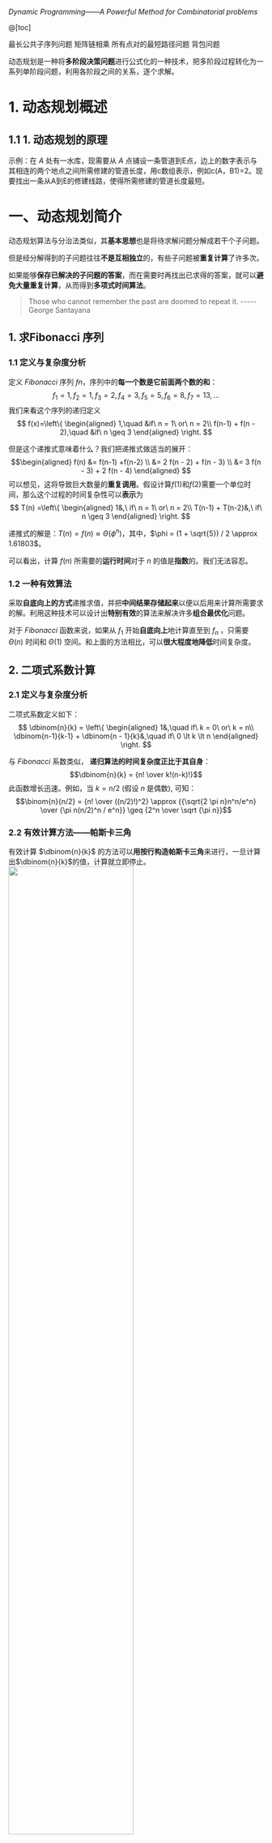 

$Dynamic\ Programming——A \ Powerful\ Method\ for\ Combinatorial\ problems$

@[toc]

 
最长公共子序列问题
矩阵链相乘
所有点对的最短路径问题
背包问题

动态规划是一种将**多阶段决策问题**进行公式化的一种技术，把多阶段过程转化为一系列单阶段问题，利用各阶段之间的关系，逐个求解。

# 1. 动态规划概述
## 1.1 1. 动态规划的原理
示例：在 $A$ 处有一水库，现需要从 $A$ 点铺设一条管道到E点，边上的数字表示与其相连的两个地点之间所需修建的管道长度，用c数组表示，例如c(A，B1)=2。现要找出一条从A到E的修建线路，使得所需修建的管道长度最短。


# 一、动态规划简介
动态规划算法与分治法类似，其**基本思想**也是将待求解问题分解成若干个子问题。

但是经分解得到的子问题往往**不是互相独立**的，有些子问题被**重复计算**了许多次。

如果能够**保存已解决的子问题的答案**，而在需要时再找出已求得的答案，就可以**避免大量重复计算**，从而得到**多项式时间算法**。

> Those who cannot remember the past are doomed to repeat it.             -----George Santayana

## 1. 求Fibonacci 序列
### 1.1 定义与复杂度分析
定义 $Fibonacci$ 序列 $fn$，序列中的**每一个数是它前面两个数的和**：
$$f_1 = 1, f_2 = 1, f_3 = 2, f_4 = 3, f_5 = 5, f_6 = 8, f_7 = 13, ...$$
我们来看这个序列的递归定义
$$
f(x)=\left\{
	\begin{aligned}
	1,\quad  &if\ n = 1\ or\ n = 2\\
	f(n-1) + f(n - 2),\quad &if\ n \geq 3
\end{aligned}
\right. 
$$ 

但是这个递推式意味着什么？我们把递推式做适当的展开：
$$\begin{aligned}
f(n) &= f(n-1) +f(n-2) \\
           &= 2 f(n - 2) + f(n - 3) \\
           &= 3 f(n - 3) + 2 f(n - 4)
 \end{aligned}
 $$
可以想见，这将导致巨大数量的**重复调用**。假设计算$f(1)$和$f(2)$需要一个单位时间，那么这个过程的时间复杂性可以**表示**为
$$
T(n) =\left\{
\begin{aligned}
1&,\ if\ n = 1\ or\ n = 2\\
T(n-1) + T(n-2)&,\ if\ n \geq 3 
\end{aligned}
\right.
$$

递推式的解是：$T(n) = f(n) \approx \Theta(\phi^n)$，其中，$\phi = (1 + \sqrt{5}) / 2 \approx 1.61803$。

可以看出，计算 $f(n)$ 所需要的**运行时间**对于 $n$ 的值是**指数**的。我们无法容忍。

### 1.2 一种有效算法
采取**自底向上的方式**递推求值，并把**中间结果存储起来**以便以后用来计算所需要求的解。利用这种技术可以设计出**特别有效**的算法来解决许多**组合最优化**问题。

对于 $Fibonacci$ 函数来说，如果从 $f_1$ 开始**自底向上**地计算直至到 $f_n$ ，只需要 $Θ(n)$ 时间和 $Θ(1)$ 空间。和上面的方法相比，可以**很大程度地降低**时间复杂度。

## 2. 二项式系数计算
### 2.1 定义与复杂度分析
二项式系数定义如下：
$$
\dbinom{n}{k} = \left\{
\begin{aligned}
1&,\quad if\ k = 0\ or\ k = n\\
\dbinom{n-1}{k-1} + \dbinom{n - 1}{k}&,\quad if\ 0 \lt k \lt n
\end{aligned}
\right.
$$

与 $Fibonacci$ 系数类似， **递归算法的时间复杂度正比于其自身**：
$$\dbinom{n}{k} = {n! \over k!(n-k)!}$$
此函数增长迅速。例如，当 $k=n/2$ (假设 $n$ 是偶数), 可知：
$$\binom{n}{n/2} = {n! \over ((n/2)!)^2} \approx {{\sqrt{2 \pi n}n^n/e^n} \over {\pi n(n/2)^n / e^n}} \geq {2^n  \over \sqrt {\pi n}}$$

### 2.2 有效计算方法——帕斯卡三角
有效计算 $\dbinom{n}{k}$ 的方法可以**用按行构造帕斯卡三角**来进行，一旦计算出$\dbinom{n}{k}$的值，计算就立即停止。 
<img src="https://img-blog.csdnimg.cn/20200317004207473.png?x-oss-process=image/watermark,type_ZmFuZ3poZW5naGVpdGk,shadow_10,text_aHR0cHM6Ly9ibG9nLmNzZG4ubmV0L215UmVhbGl6YXRpb24=,size_16,color_FFFFFF,t_70" width = "70%"></img>

## 3. 动态规划和分治的区别与联系
**共同：** 
- 动态规划与分治方法相似，通过合并多个子问题的解来解决整体问题。

**区别：** 
- 分治法是把大问题分解成一些**相互独立的子问题**，**递归的求解**这些子问题然后将他们**合并来得到整个问题的解**；

- 动态规划是通过组合子问题的解来解决整个大问题。**各个子问题不是独立的**，也就是各个子问题**包含公共子问题**。它可以**避免**遇到的子问题的**重复求解**。

## 4. 动态规划的应用——最优化问题

通常采用动态规划**对问题进行优化**。对于一个问题，可以有很多可能的解决方案。每个解决方案有一个值，我们希望找到一个最佳的（最小或最大）值对应的解决方案，我们称这样的解决办法为**最优的解决方案**。

## ★★★ 5. 动态规划基本步骤
- 找出**最优解的性质**，并刻划其结构特征；
- **递归地定义**最优值；
- 以**自底向上**的方式**计算**出最优值；
- 根据计算最优值时得到的信息，**构造最优解**。


---
# 二、最长公共子序列
- 子序列：若给定序列 $X=\{x_1,x_2,…,x_m\}$，则另一序列 $Z=\{z_1,z_2,…,z_k\}$ 是X的**子序列**，是指存在一个**严格递增下标序列** ${i_1,i_2,…,i_k}$ 使得对于所有 $j=1,2,…,k$ 有：$z_j=x_{i_j}$。
例如，序列 $Z=\{B,C,D,B\}$ 是序列 $X=\{A,B,C,B,D,A,B\}$ 的子序列，相应的**递增下标序列**为 $\{2,3,5,7\}$ 。

- 公共子序列：给定2个序列 $X$ 和 $Y$，当另一序列 $Z$ 既是 $X$ 的子序列又是 $Y$ 的子序列时，称 $Z$ 是序列 $X$ 和 $Y$ 的**公共子序列**。

- 最长公共子序列：给定2个序列 $X=\{x_1,x_2,…,x_m\}$和 $Y=\{y_1,y_2,…,y_n\}$，找出 $X$ 和 $Y$ 的最长公共子序列。 

在**字母表E**上，分别给出两个长度为 $n$ 和 $m$ 的字符串 $A$ 和 $B$，确定在 $A$ 和 $B$ 中**最长公共子序列的长度**。定义 $A= a_1,a_2, ..., a_n$ 的**子序列**是一个形式为 $a_{i_1},a_{i_2}, ..., a_{i_k}$ 的字符串，其中每个 $i_{j}$ 都在 $1$ 和 $n$ 之间，并且 $1 \leq i_1< i_2 <...< i_k \leq n$。

如果 $∑=\{x,y,z\}$，$A=zxyxyz$ 和 $B=xyyzx$，那么 $xyy$ 同时是 $A$ 和 $B$ 的长度为3的子序列。然而，它不是 $A$ 和 $B$ 最长的公共子序列，因为字符串 $xyyz$，也是 $A$ 和 $B$ 公共的子序列，由于这两个字符串**没有比4更长的公共子序列**，因此，$A$ 和 $B$ 的最长的公共子序列的长度是4。

## 1. LCS问题
**问题描述**

在最长公共子序列问题中（longest-common-subsequence  (LCS) problem）, 给定两个序列 $A = a_1, a_2, ...,a_m$ 和 $B = b_1, b_2, ..., b_n$，并希望找到 $A$ 和 $B$ 中的**最长公共子序列以及序列长度**。.

### 1.1 蛮力搜索算法
列举 $A$ 所有的 $2^n$ 个子序列，对于每一个子序列在  $\Theta(m)$时间内来确定它是否也是 $B$ 的子序列。很明显，此算法的时间复杂性是$\Theta(m2^n)$，是指数复杂性的。

### 2.2 动态规划技术
设序列 $A=\{a_1,a_2,…,a_n\}$ 和 $B=\{b_1,b_2,…,b_m\}$ 的最长公共子序列为 $C=\{c_1,c_2,…,c_k\}$，则

(1) 若 $a_n=b_m$，则 $c_k=a_n=b_m$，且 $C_{k-1}$ 是 $A_{n-1}$ 和 $B_{m-1}$ 的**最长公共子序列**。
(2) 若 $a_n \neq b_m$ 且 $c_k \neq a_n$，则 $C$ 是 $A_{n-1}$ 和 $B$ 的**最长公共子序列**。
(3) 若 $a_n \neq b_m$ 且 $c_k \neq b_m$，则 $C$ 是 $A$ 和 $B_{n-1}$ 的**最长公共子序列**。
（如果这么说有点难理解的话，可以画个二维表。）

由此可见，2个序列的最长公共子序列**包含了**这2个序列的**前缀**的最长公共子序列。因此，最长公共子序列问题具有**最优子结构**性质。 



设序列 $A=\{a_1,a_2,…,a_n\}$ 和 $B=\{b_1,b_2,…,b_m\}$，令 $L[i, j]$ 表示 $A$ 和 $B$ 的最长公共子序列的长度。 如果 $i$ 和 $j$ 都大于0，那么
- 若 $a_i = b_j$，$L[i,j] = L[i - 1, j - 1] + 1$；
- 若 $a_i \neq b_j$，$L[i, j] = max\{L[i, j - 1], L[i - 1, j]\}$。 

下面计算 $A$ 和 $B$ 的最长公共子序列长度的**递推式**。可以从上面的结论可以得出：
$$
dp[i][j] = \left\{
\begin{aligned}
0    &,\ if\ i = 0\ or\ j = 0,\\
dp[i - 1][j-1] + 1 &,\ if\ i,j \gt 0\ and\ x_i = y_j,\\
max(dp[i][j - 1], dp[i - 1][j]) &,\ if\ i,j \gt 0\ and\ x_i \neq y_j.
\end{aligned}
\right.
$$
代码就不列了。

$e.g.$ $X = \{A, B, C, B,D, A, B\}$ 和 $Y = \{B, D, C, A, B, A\}$.
<img src="https://img-blog.csdnimg.cn/20200317014717372.png?x-oss-process=image/watermark,type_ZmFuZ3poZW5naGVpdGk,shadow_10,text_aHR0cHM6Ly9ibG9nLmNzZG4ubmV0L215UmVhbGl6YXRpb24=,size_16,color_FFFFFF,t_70" width = "60%"></img>


求**最长公共子序列的长度**的伪代码：
<img src="https://img-blog.csdnimg.cn/20200320131124785.png?x-oss-process=image/watermark,type_ZmFuZ3poZW5naGVpdGk,shadow_10,text_aHR0cHM6Ly9ibG9nLmNzZG4ubmV0L215UmVhbGl6YXRpb24=,size_16,color_FFFFFF,t_70" width = "70%">

表示出 $dp$ 矩阵中**值的流向**的伪代码：
<img src="https://img-blog.csdnimg.cn/20200320131133278.png?x-oss-process=image/watermark,type_ZmFuZ3poZW5naGVpdGk,shadow_10,text_aHR0cHM6Ly9ibG9nLmNzZG4ubmV0L215UmVhbGl6YXRpb24=,size_16,color_FFFFFF,t_70" width = "65%">

<img src="https://img-blog.csdnimg.cn/20200320131147659.png?x-oss-process=image/watermark,type_ZmFuZ3poZW5naGVpdGk,shadow_10,text_aHR0cHM6Ly9ibG9nLmNzZG4ubmV0L215UmVhbGl6YXRpb24=,size_16,color_FFFFFF,t_70" width = "65%">
 
> 最长公共子序列问题的最优解能够在 $\Theta(nm)$ 时间和 $\Theta(min\{m,n\})$ 空间内得到。

在算法 `LCS-LENGTH` 和 `PRINT-LCS` 中，可进一步将数组 $b$ 省去。事实上，数组元素 $c[i][j]$ 的值仅由 $c[i-1][j-1]$，$c[i-1][j]$ 和 $c[i][j-1]$ 这 $3$ 个数组元素的值所确定。对于给定的数组元素 $c[i][j]$，可以不借助于数组 $b$ 而仅借助于 $c$ 本身在时间内确定 $c[i][j]$ 的值是由 $c[i-1][j-1]$，$c[i-1][j]$ 和 $c[i][j-1]$ 中哪一个值所确定的。

如果**只需要计算最长公共子序列的长度**，则算法的**空间需求可大大减少**。事实上，在计算 $c[i][j]$ 时，只用到数组 $c$ 的第 $i$ 行和第 $i-1$ 行。因此，用 $2$ 行的数组空间就**可以计算出最长公共子序列的长度**。**进一步的分析**还可**将空间需求减至 $O(min(m,n))$**。

---
# 三、矩阵链相乘
## 1. 问题描述: 
给定 $n$ 个矩阵 ${A1,A2,…,An}$，其中 $Ai$ 与 $Ai+1$ 是可乘的，$i=1,2,…,n-1$。要算出这 $n$个矩阵的连乘积 $A1A2…An$。

由于**矩阵乘法满足结合律**，故计算矩阵的连乘积**可以有许多不同的计算次序**。这种计算次序**可以用加括号的方式**来确定。

若一个矩阵连乘积的**计算次序完全确定**，也就是说**该连乘积已完全加括号**，则可以依此次序**反复调用2个矩阵相乘的标准算法**计算出矩阵连乘积。

例如，矩阵连乘积 $A1A2A3A4$ 有5种**不同的完全加括号**的方式
(A1 (A2 (A3 A4))) ,
(A1 ((A2 A3) A4)) ,
((A1 A2) (A3 A4)) ,
((A1 (A2 A3)) A4) ,
(((A1 A2) A3) A4).

==每一种完全加括号的方式对应于一个矩阵连乘积的计算次序，这决定着作乘积所需要的计算量。==

首先考虑两个矩阵相乘的成本。标准的算法由下面的伪代码给出:
相乘的两个矩阵必须是兼容的（compatible）:即A矩阵的列数必须等于B矩阵的行. 若A是一个p×q矩阵，B是一个q×r矩阵，则计算其乘积C=AB的标准算法中，需要进行pqr次数乘。 


![在这里插入图片描述](https://img-blog.csdnimg.cn/20200320131503646.png?x-oss-process=image/watermark,type_ZmFuZ3poZW5naGVpdGk,shadow_10,text_aHR0cHM6Ly9ibG9nLmNzZG4ubmV0L215UmVhbGl6YXRpb24=,size_16,color_FFFFFF,t_70)先考察3个矩阵{A1,A2,A3}连乘的情况。设这三个矩阵的维数分别为10 × 100, 100 × 5, and 5 × 50。
![在这里插入图片描述](https://img-blog.csdnimg.cn/20200320131531778.png?x-oss-process=image/watermark,type_ZmFuZ3poZW5naGVpdGk,shadow_10,text_aHR0cHM6Ly9ibG9nLmNzZG4ubmV0L215UmVhbGl6YXRpb24=,size_16,color_FFFFFF,t_70)问题
如何确定计算矩阵连乘积A1A2…An的计算次序（完全加括号方式），使得依此次序计算矩阵连乘积需要的数乘次数最少。

蛮力方法: 穷举所有的计算次序
基本思路
对于n个矩阵的连乘积，设其不同的计算次序为P(n)


当n = 1, 只有一个矩阵，因此P(n)=1

当n ≥ 2,对于前k个矩阵有P(k)种方法放置括号。对于P(k)中的每一种方法，可对余下的P( n-k)个矩阵放置括号，总共有P(k)P(n-k) 种方法。由于可以假设k是1到n-1中的任意值，对于n个矩阵放置括号的所有方法数由下面的和式给出:

$$
P(n) = \left \{
 \begin{aligned}
1 &,\ if\ n = 1. \\
\sum_{k=1}^{n-1} P(k)P(n-k) &,\ if\ n \geq 2.
\end{aligned}
\right.
$$

递推式的解   p133
$$
P(n) = {1 \over n } \dbinom{2n-2}{n-1} ={{(2n-2)!} \over {n((n-1)!)^2}} \approx {{4^n} \over {4 \sqrt \pi n^{1.5}}}
$$

由于对于每个括弧号表达式，找到数量乘法次数的时间耗费是$\Theta(n)$，这样用蛮力方法可以求得找到n个矩阵相乘的最优方法所需的运行时间是$Ω (4^n/n^{0.5})$,它甚至对于一个中等规模的n值也是不切实际的。


最优子结构
将这个计算次序在矩阵A(k)和A(k+1)之间将矩阵链断开，则生成两个矩阵链A1 .. Ak 和Ak+1 .. An 。计算A1 .. An的最优次序所包含的计算矩阵子链 A1 .. Ak和Ak+1 .. An的次序也是最优的。

矩阵子链的所耗费的计算量越低，则矩阵链A1 .. An所耗费的计算量越低

总共的计算量包括 cost( A1 .. Ak) + cost( Ak+1 .. An) + cost （两个矩阵子链的乘积生成的矩阵相乘）。而无论子问题的解决方案如何，最后一项的计算量不变。

动态规划方法
将矩阵连乘积A(i)A(i+1)…A(j)简记为A[i:j]，设计算A[i:j](1 <= i <= j <= n)所需要的最少数乘次数m[i,j]，则原问题的最优值为m[1,n]
当i = j时，A[i:j]=Ai，因此，m[i,i] = 0，i = 1,2,…,n
当i < j时，m[i,j] = m[i,k] + m[k+1,j] + p(i-1)p(k)p(j)
这里A(i)的维数为p(i-1)*p (i)(注：p(i-1)为矩阵A(i)的行数，p(i)为矩阵A[i]的列数)
可以递归地定义m[i,j]为：
$$ 
m[i,j] = \left \{
\begin{aligned}
0 &,\ if\ i = j \\
m[i,k] + m[k + 1, j] + p[i-1]p[k]p[j] &,\ if\ i \le j, i \leq k \le j
\end{aligned}
\right.
$$

算法
下面的伪代码假定矩阵Ai 尺寸p(i-1)×p(i) for i = 1, 2, ..., n. 

输入是p = p[0], p[1], ..., p[n], 其中length[p] = n + 1. 

该过程使用的辅助表m[1..n, 1..n]用于存储的最小m[i, j] 的计算耗费

辅助表s[1..n, 1..n]记录索引k达到最佳的成本计算时的m[i, j]，我们将使用表S构建一个最优方案。

![在这里插入图片描述](https://img-blog.csdnimg.cn/20200320132511293.png?x-oss-process=image/watermark,type_ZmFuZ3poZW5naGVpdGk,shadow_10,text_aHR0cHM6Ly9ibG9nLmNzZG4ubmV0L215UmVhbGl6YXRpb24=,size_16,color_FFFFFF,t_70)
例子

The length of chain is 5, and the dimmensions  is:
A1 5 × 10,   A2 10 × 4, A3 4 × 6, A4 6 × 10, A5 10 × 2
 ![在这里插入图片描述](https://img-blog.csdnimg.cn/20200320132631130.png)
![在这里插入图片描述](https://img-blog.csdnimg.cn/20200320132536166.png)
![在这里插入图片描述](https://img-blog.csdnimg.cn/20200320132525923.png?x-oss-process=image/watermark,type_ZmFuZ3poZW5naGVpdGk,shadow_10,text_aHR0cHM6Ly9ibG9nLmNzZG4ubmV0L215UmVhbGl6YXRpb24=,size_16,color_FFFFFF,t_70)算法分析
算法matrixChain的主要计算量取决于算法中对l，i和k的3重循环。循环体内的计算量为O(1)，而3重循环的总次数为$O(n^3)$。
算法的时间复杂性是$Ω(n^3)$. 算法的空间复杂度是$Θ(n^2)$用于存储m 和s 表.

动态规划算法的基本要素1(最优子结构)
矩阵连乘计算次序问题的最优解包含着其子问题的最优解。这种性质称为最优子结构性质。
在分析问题的最优子结构性质时，所用的方法具有普遍性：首先假设由问题的最优解导出的子问题的解不是最优的，然后再设法说明在这个假设下可构造出比原问题最优解更好的解，从而导致矛盾。 
利用问题的最优子结构性质，以自底向上的方式递归地从子问题的最优解逐步构造出整个问题的最优解。最优子结构是问题能用动态规划算法求解的前提。

同一个问题可以有多种方式刻划它的最优子结构，有些表示方法的求解速度更快（空间占用小，问题的维度低）

动态规划算法的基本要素2(重叠子问题)
递归算法求解问题时，每次产生的子问题并不总是新问题，有些子问题被反复计算多次。这种性质称为子问题的重叠性质。
动态规划算法，对每一个子问题只解一次，而后将其解保存在一个表格中，当再次需要解此子问题时，只是简单地用常数时间查看一下结果。 
通常不同的子问题个数随问题的大小呈多项式增长。因此用动态规划算法只需要多项式时间，从而获得较高的解题效率。 

---
# 五、所有点对的最短路径问题Floyd
## 1. 问题描述: 

设G=（V, E）是一个有向图，其中的每条边(i,j)有一个非负的长度l[i,j] ，如果从顶点i到顶点j没有边，则l[i,j]=∞。
问题是要找出从每个顶点到其他所有顶点的距离，这里，从顶点x到顶点y的距离是指从x到y的最短路径的长度。

7.5 问题分析
如果有一个矩阵D=[d(ij)]，其中d(ij)>0表示i城市到j城市的距离。若i与j之间无路可通，那么d(ij)就是无穷大。又有d(ii)=0。编写一个程序，通过这个距离矩阵D，把任意两个城市之间的最短与其行径的路径找出来。
     我们可以将问题分解，如何找出最短路径呢，这里还是用到动态规划的知识，对于任何一个城市而言，i到j的最短距离不外乎存在经过i与j之间的k和不经过k两种可能，所以可以令k=1，2，3，...，n(n是城市的数目)，再检查d(ij)与d(ik)+d(kj)的值；在此d(ik)与d(kj)分别是目前为止所知道的i到k与k到j的最短距离，因此d(ik)+d(kj)就是i到j经过k的最短距离。每当一个k查完了，d(ij)就是目前的i到j的最短距离。重复这一过程，最后当递归查完所有的k时，d(ij)里面存放的就是i到j之间的最短距离了。

递推式
设i和j是V中两个不同的顶点,定义$d_{i,j}^k$是从i到j，并且不经过{k+1, k +2,··, n｝中任何顶点的最短路径的长度。


$d_{i,j}^0 = l[i,j], d_{i,j}^1$是从i到J，除了可能经过顶点1以外，不经过任何其他顶点的最短路径。      是从i到j，除了可能经过顶点1、顶点2或同时经过它们以外，不经过任何其他顶点的最短路径，等等。这样由定义可知，        是从i到j的最短路径长度，也就是从i到j的距离。给出这个定义，可以递归地计算



下面是Floyd设计出的算法，用自底向上地解上面的递推式的方法来处理。
它用n+l个nx n维矩阵D0, D1,. . . , Dn来计算最短约束路径的长度。
开始时，如果i ≠j并且(i,j)是G中的边，则置D0[i,i] = 0 ， D0[i,j]=l[i,j] ；否则置D0[i,j] = ∞ 。
然后做n次迭代，使在第k次迭代后， Dk[i,j]含有从顶点i到顶点j，且不经过编号大于k的任何顶点的最短路径的长度。
这样在第k次迭代中，可以用公式计算Dk[i,j]：
![在这里插入图片描述](https://img-blog.csdnimg.cn/20200320133008878.png)
例子
考虑图7.4所示的有向图
![在这里插入图片描述](https://img-blog.csdnimg.cn/20200320133030128.png)
矩阵D0,D1,D2
and D3 是:
![在这里插入图片描述](https://img-blog.csdnimg.cn/20200320133038390.png?x-oss-process=image/watermark,type_ZmFuZ3poZW5naGVpdGk,shadow_10,text_aHR0cHM6Ly9ibG9nLmNzZG4ubmV0L215UmVhbGl6YXRpb24=,size_16,color_FFFFFF,t_70)Character of the recursive equation

一个重要的发现是，在第k次迭代中第k行和第k列都是不变的，因此可以仅用D矩阵的一个副本来进行计算。仅用一个n  n矩阵执行这个计算的算法由算法FLOYD给出。

![在这里插入图片描述](https://img-blog.csdnimg.cn/20200320133103909.png?x-oss-process=image/watermark,type_ZmFuZ3poZW5naGVpdGk,shadow_10,text_aHR0cHM6Ly9ibG9nLmNzZG4ubmV0L215UmVhbGl6YXRpb24=,size_16,color_FFFFFF,t_70)Floyd与Dijkstra算法比较
Dijkstra算法,图所有边权值都为非负的; Floyd算法,不允许所有权值为负的回路,
Dijkstra只可以求出任意点到达源点的最短距离; Floyd可以求出任意两点间的最短距离,
Dijkstra算法的思想是贪心, Floyd算法的思想是动态规划
Dijkstra时间复杂度O(n2)， Floyd算法O(n3)
Dijkstra 算法 在网络中用得多，一个一个节点添加，加一个点刷一次路由表。Floyd 算法把所有已经连接的路径都标出来，再通过不等式比较来更改路径。    

7.6 背包问题
       问题描述:

背包问题可以定义如下

设U = {u1,u2,. . . ,un}是一个准备放入容量为C的背包中的n项物品的集合。对于1 ≤ j ≤ n1。，令sj, 和vj分别为第j项物品的体积和价值，这里， C ， sj，vj和j都是正整数

我们要解决的问题是用U中的一些物品来装满背包，这些物品的总体积不超过C，然而要使它们的总价值最大。
更形式地，给出有n项物品的U，我们要找出一个子集合S    U 使得

在约束条件                      下最大。                            

基本思想

设V[i,j]用来表示从前i项{u1,…,ui} 中取出来的装入体积为j的背包的物品的最大价值。这里，i的范围是从0到n，j的范围是0到C。

V[0,j] 对于所有j的值是0，这是由于背包中什么也没有。另一方面， V[i,0]对于所有i的值为0，因为没有东西可放到为0的背包里。

背包问题特点是：每种物品仅有一件，可以选择放或不放。 
用子问题定义状态：即V[i,j]表示前i件物品恰放入一个容量为j的背包可以获得的最大价值。则其状态转移方程便是： V[i,j]=max{V[i-1,j], V[i-1，j- si]+vi}。

针对“将前i件物品放入容量为v的背包中”这个子问题，若只考虑第i件物品的策略（放或不放），那么就可以转化为一个只牵扯前i-1件物品的问题。
如果不放第i件物品，那么问题就转化为“前i-1件物品放入容量为j的背包中”，价值为V[i-1,j]；
如果放第i件物品，那么问题就转化为“前i-1件物品放入剩下的容量为j- si的背包中”，此时能获得的最大价值就是V[i-1，j- si]再加上通过放入第i件物品获得的价值vi 。

V[i,j]是下面两个量的最大值:
V[i-1,j]:仅用最优的方法取自{u1 ,u2,. . . ,ui-1}的物品去装入体积为j的背包所得到的价值最大值。

V[i-1,j-si]+vi:用最优的方法取自{u1 ,u2,. . .,ui-1}的物品去装入体积为j-si的背包所得到的价值最大值加上物品ui的价值。这仅应用于如果j≥si以及它等于把物品ui加到背包上的情况。

![在这里插入图片描述](https://img-blog.csdnimg.cn/20200320133228133.png?x-oss-process=image/watermark,type_ZmFuZ3poZW5naGVpdGk,shadow_10,text_aHR0cHM6Ly9ibG9nLmNzZG4ubmV0L215UmVhbGl6YXRpb24=,size_16,color_FFFFFF,t_70)
容量: 9; 4 种体积的物品: 2, 3, 4, 5; 价值分别为: 3, 4, 5, 7.

The maximum value is 12 and there are two optimal solutions:
1,2,3 and 3,4.
![在这里插入图片描述](https://img-blog.csdnimg.cn/20200320133302594.png?x-oss-process=image/watermark,type_ZmFuZ3poZW5naGVpdGk,shadow_10,text_aHR0cHM6Ly9ibG9nLmNzZG4ubmV0L215UmVhbGl6YXRpb24=,size_16,color_FFFFFF,t_70)
很明显，由于计算表的每一项需要Θ(1)时间，算法的时间复杂度恰好是表的大小Θ(nC)。
由于计算当前行只需要上一次计算的行，因此对算法稍作修改可以使其只需要Θ(C)的空间。

定理7.3
背包问题的最优解能够在Θ(nC)的时间内和Θ(C)的空间内得到。 

